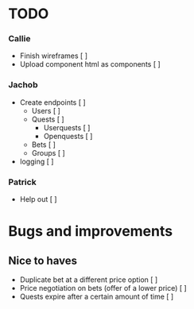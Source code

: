 # TODO
### Callie
- Finish wireframes [ ]
- Upload component html as components [ ]
### Jachob
- Create endpoints [ ]
    - Users [ ]
    - Quests [ ]
        - Userquests [ ]
        - Openquests [ ]
    - Bets [ ]
    - Groups [ ]
- logging [ ]
### Patrick
- Help out [ ]

# Bugs and improvements

## Nice to haves
- Duplicate bet at a different price option [ ]
- Price negotiation on bets (offer of a lower price) [ ]
- Quests expire after a certain amount of time [ ]
